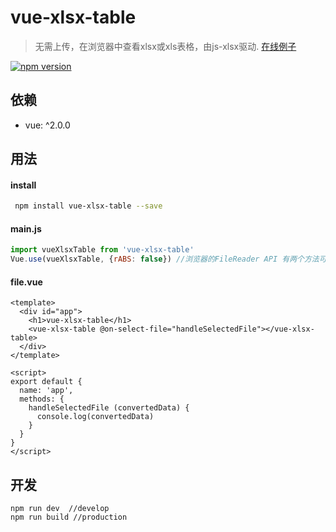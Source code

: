 # vue-xlsx-table

> 无需上传，在浏览器中查看xlsx或xls表格，由js-xlsx驱动.
> [在线例子](http://geoffzhu.cn/vue-xlsx-table/)

[![npm version](https://img.shields.io/npm/v/vue-xlsx-table.svg)](https://www.npmjs.com/package/vue-xlsx-table)

## 依赖
- vue: ^2.0.0

## 用法
#### install

``` sh
 npm install vue-xlsx-table --save
```

#### main.js

```javascript
import vueXlsxTable from 'vue-xlsx-table'
Vue.use(vueXlsxTable, {rABS: false}) //浏览器的FileReader API 有两个方法可以读取本地文件 readAsBinaryString 和 readAsArrayBuffer, 默认rABS为false，也就是使用readAsArrayBuffer
```

#### file.vue

```vue
<template>
  <div id="app">
    <h1>vue-xlsx-table</h1>
    <vue-xlsx-table @on-select-file="handleSelectedFile"></vue-xlsx-table>
  </div>
</template>

<script>
export default {
  name: 'app',
  methods: {
    handleSelectedFile (convertedData) {
      console.log(convertedData)
    }
  }
}
</script>
```

## 开发
```
npm run dev  //develop
npm run build //production
```


